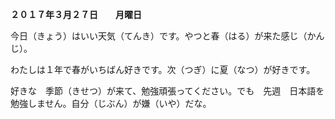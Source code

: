 **２０１７年３月２７日　　月曜日**　　

今日（きょう）はいい天気（てんき）です。やつと春（はる）が来た感じ（かんじ）。　　

わたしは１年で春がいちばん好きです。次（つぎ）に夏（なつ）が好きです。　　

好きな　季節（きせつ）が来て、勉強頑張ってください。でも　先週　日本語を勉強しません。自分（じぶん）が嫌（いや）だな。